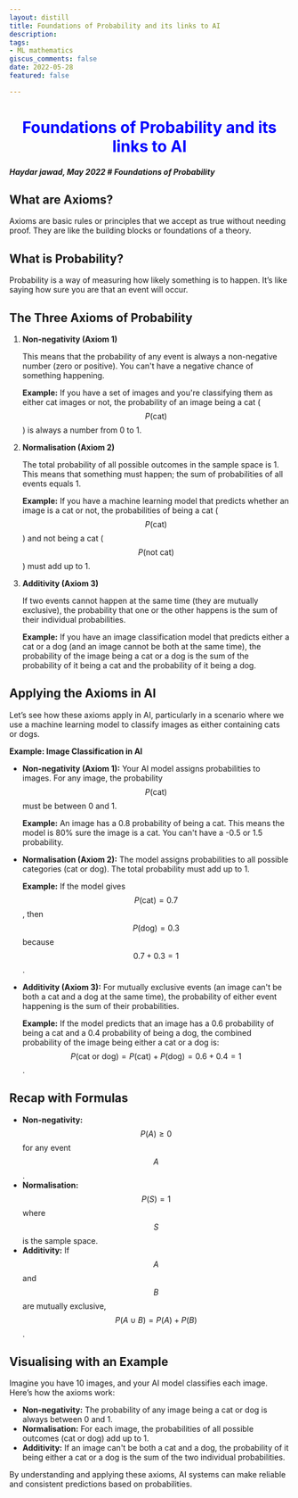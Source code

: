 ```yaml
---
layout: distill 
title: Foundations of Probability and its links to AI
description: 
tags: 
- ML mathematics
giscus_comments: false 
date: 2022-05-28
featured: false

---
```

<h1 style="text-align: center; color: blue !important;">Foundations of Probability and its links to AI</h1>


##### Haydar jawad, May 2022 #  Foundations of Probability

## What are Axioms?

Axioms are basic rules or principles that we accept as true without needing proof. They are like the building blocks or foundations of a theory.

## What is Probability?

Probability is a way of measuring how likely something is to happen. It’s like saying how sure you are that an event will occur.

## The Three Axioms of Probability

1. **Non-negativity (Axiom 1)**

    This means that the probability of any event is always a non-negative number (zero or positive). You can't have a negative chance of something happening.

    **Example:**
    If you have a set of images and you're classifying them as either cat images or not, the probability of an image being a cat ($$ P(\text{cat}) $$) is always a number from 0 to 1.

2. **Normalisation (Axiom 2)**

    The total probability of all possible outcomes in the sample space is 1. This means that something must happen; the sum of probabilities of all events equals 1.

    **Example:**
    If you have a machine learning model that predicts whether an image is a cat or not, the probabilities of being a cat ($$ P(\text{cat}) $$) and not being a cat ($$ P(\text{not cat}) $$) must add up to 1.

3. **Additivity (Axiom 3)**

    If two events cannot happen at the same time (they are mutually exclusive), the probability that one or the other happens is the sum of their individual probabilities.

    **Example:**
    If you have an image classification model that predicts either a cat or a dog (and an image cannot be both at the same time), the probability of the image being a cat or a dog is the sum of the probability of it being a cat and the probability of it being a dog.

## Applying the Axioms in AI

Let’s see how these axioms apply in AI, particularly in a scenario where we use a machine learning model to classify images as either containing cats or dogs.

**Example: Image Classification in AI**

- **Non-negativity (Axiom 1):**
  Your AI model assigns probabilities to images. For any image, the probability $$ P(\text{cat}) $$ must be between 0 and 1.

  **Example:**
  An image has a 0.8 probability of being a cat. This means the model is 80% sure the image is a cat. You can't have a -0.5 or 1.5 probability.

- **Normalisation (Axiom 2):**
  The model assigns probabilities to all possible categories (cat or dog). The total probability must add up to 1.

  **Example:**
  If the model gives $$ P(\text{cat}) = 0.7 $$, then $$ P(\text{dog}) = 0.3 $$ because $$ 0.7 + 0.3 = 1 $$.

- **Additivity (Axiom 3):**
  For mutually exclusive events (an image can't be both a cat and a dog at the same time), the probability of either event happening is the sum of their probabilities.

  **Example:**
  If the model predicts that an image has a 0.6 probability of being a cat and a 0.4 probability of being a dog, the combined probability of the image being either a cat or a dog is:
  $$ P(\text{cat or dog}) = P(\text{cat}) + P(\text{dog}) = 0.6 + 0.4 = 1 $$.

## Recap with Formulas

- **Non-negativity:** $$ P(A) \geq 0 $$ for any event $$ A $$.
- **Normalisation:** $$ P(S) = 1 $$ where $$ S $$ is the sample space.
- **Additivity:** If $$ A $$ and $$ B $$ are mutually exclusive, $$ P(A \cup B) = P(A) + P(B) $$.

## Visualising with an Example

Imagine you have 10 images, and your AI model classifies each image. Here’s how the axioms work:

- **Non-negativity:** The probability of any image being a cat or dog is always between 0 and 1.
- **Normalisation:** For each image, the probabilities of all possible outcomes (cat or dog) add up to 1.
- **Additivity:** If an image can't be both a cat and a dog, the probability of it being either a cat or a dog is the sum of the two individual probabilities.

By understanding and applying these axioms, AI systems can make reliable and consistent predictions based on probabilities.
